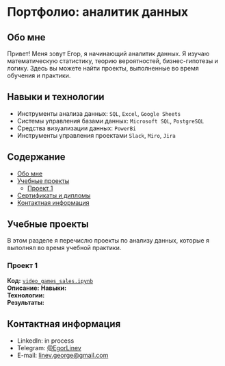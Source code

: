 # Портфолио: аналитик данных

## Обо мне 

Привет! Меня зовут Егор, я начинающий аналитик данных. 
Я изучаю математическую статистику, теорию вероятностей, бизнес-гипотезы и логику. 
Здесь вы можете найти проекты, выполненные во время обучения и практики.
<br>

## Навыки и технологии
- Инструменты анализа данных: ``SQL``, ``Excel``, ``Google Sheets``
- Системы управления базами данных: ``Microsoft SQL``, ``PostgreSQL``
- Средства визуализации данных: ``PowerBi``
- Инструменты управления проектами ``Slack``, ``Miro``, ``Jira``
  
## Содержание
- [Обо мне](#обо-мне)
- [Учебные проекты](#учебные-проекты)  
	+ [Проект 1](#проект-1)
- [Сертификаты и дипломы](#сертификаты-и-дипломы)
- [Контактная информация](#контактная-информация)
 
## Учебные проекты
В этом разделе я перечислю проекты по анализу данных, которые я выполнял во время учебной практики.

### Проект 1
**Код:** [`video_games_sales.ipynb`](ссылка)    
**Описание:** 
**Навыки:**  
**Технологии:**  
**Результаты:** 

## Контактная информация
- LinkedIn:  in process
- Telegram: [@EgorLinev](https://t.me/EgorLinev)
- E-mail: linev.george@gmail.com
